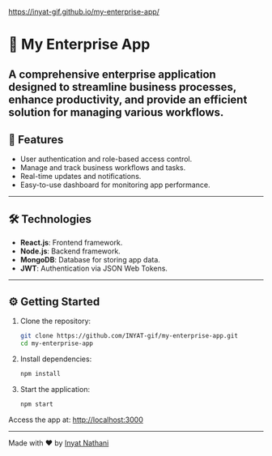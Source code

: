 https://inyat-gif.github.io/my-enterprise-app/
# 🏢 My Enterprise App
A comprehensive enterprise application designed to streamline business processes, enhance productivity, and provide an efficient solution for managing various workflows.
---
## 🚀 Features
- User authentication and role-based access control.
- Manage and track business workflows and tasks.
- Real-time updates and notifications.
- Easy-to-use dashboard for monitoring app performance.

---

## 🛠️ Technologies
- **React.js**: Frontend framework.
- **Node.js**: Backend framework.
- **MongoDB**: Database for storing app data.
- **JWT**: Authentication via JSON Web Tokens.

---

## ⚙️ Getting Started

1. Clone the repository:

   ```bash
   git clone https://github.com/INYAT-gif/my-enterprise-app.git
   cd my-enterprise-app
   ```

2. Install dependencies:

   ```bash
   npm install
   ```

3. Start the application:

   ```bash
   npm start
   ```

Access the app at: [http://localhost:3000](http://localhost:3000)

---

Made with ❤️ by [Inyat Nathani](https://www.linkedin.com/in/inyat/)
```
